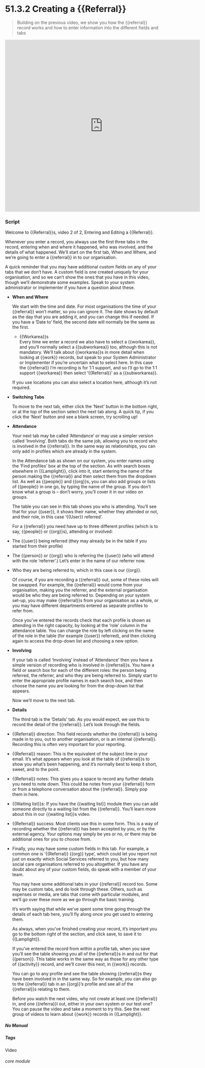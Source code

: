 # 51.3.2 Creating a {{Referral}}

> Building on the previous video, we show you how the {{referral}} record works and how to enter information into the different fields and tabs

<iframe width="640" height="564" src="https://player.vimeo.com/video/281971195" frameborder="0" allowFullScreen mozallowfullscreen webkitAllowFullScreen></iframe>

### Script

Welcome to {{Referral}}s, video 2 of 2, Entering and Editing a {{Referral}}.

Whenever you enter a record, you always use the first three tabs in the record, entering when and where it happened, who was involved, and the details of what happened.  We’ll start on the first tab, When and Where, and we’re going to enter a {{referral}} in to our organisation.

A quick reminder that you may have additional custom fields on any of your tabs that we don’t have.  A custom field is one created uniquely for your organisation, and so we can’t show the ones that you have in this video, though we’ll demonstrate some examples.  Speak to your system administrator or implementer if you have a question about these.

- **When and Where**

   We start with the time and date.  For most organisations the time of your {{referral}} won’t matter, so you can ignore it.  The date shows by default as the day that you are adding it, and you can change this if needed.  If you have a ‘Date to’ field, the second date will normally be the same as the first.

   - {{Workarea}}s  
   Every time we enter a record we also have to select a {{workarea}}, and you’ll normally select a {{subworkarea}} too, although this is not mandatory.  We’ll talk about {{workarea}}s in more detail when looking at {{work}} records, but speak to your System Administrator or Implementer if you’re uncertain what to select here. In this case the {{referral}} I’m recording is for 1:1 support, and so I’ll go to the 1:1 support {{workarea}} then select ‘{{Referral}}’ as a {{subworkarea}}. 
   
   If you use locations you can also select a location here, although it’s not required.

- **Switching Tabs**

   To move to the next tab, either click the ‘Next’ button in the bottom right, or at the top of the section select the next tab along. A quick tip, if you click the ‘Next’ button and see a blank screen, try scrolling up!

- **Attendance**

   Your next tab may be called ‘Attendance’ or may use a simpler version called ‘Involving’.  Both tabs do the same job, allowing you to record who is involved in the {{referral}}.  In the same way as relationships, you can only add in profiles which are already in the system.

   In the Attendance tab as shown on our system, you enter names using the ‘Find profiles’ box at the top of the section.  As with search boxes elsewhere in {{Lamplight}}, click into it, start entering the name of the person making the {{referral}} and then select them from the dropdown list.  As well as {{people}} and {{org}}s, you can also add groups or lists of {{people}} in one go, by typing the name of the group.  If you don’t know what a group is – don’t worry, you’ll cover it in our video on groups.

   The table you can see in this tab shows you who is attending.  You’ll see that for your {{user}}, it shows their name, whether they attended or not, and their role, in this case ‘{{User}} referred’.

   For a {{referral}} you need have up to three different profiles (which is to say, {{people}} or {{org}}s), attending or involved:
- The {{user}} being referred (they may already be in the table if you started from their profile)
- The {{person}} or {{org}} who is referring the {{user}}  (who will attend with the role ‘referrer’.)  Let’s enter in the name of our referrer now.
- Who they are being referred to, which in this case is our {{org}}.

   Of course, if you are recording a {{referral}} out, some of these roles will be swapped.  For example, the {{referral}} would come from your organisation, making you the referrer, and the external organisation would be who they are being referred to.  Depending on your system set-up, you may make {{referral}}s from your organisation as a whole, or you may have different departments entered as separate profiles to refer from.  

   Once you’ve entered the records check that each profile is shown as attending in the right capacity, by looking at the ‘role’ column in the attendance table.  You can change the role by left clicking on the name of the role in the table (for example {{user}} referred), and then clicking again to access the drop-down list and choosing a new option.

- **Involving**

   If your tab is called ‘Involving’ instead of ‘Attendance’ then you have a simple version of recording who is involved in {{referral}}s.  You have a field or search box for each of the different roles: the person being referred, the referrer, and who they are being referred to.  Simply start to enter the appropriate profile names in each search box, and then choose the name you are looking for from the drop-down list that appears.

   Now we’ll move to the next tab.

- **Details**

   The third tab is the ‘Details’ tab.   As you would expect, we use this to record the detail of the {{referral}}.  Let’s look through the fields.
- {{Referral}} direction: This field records whether the {{referral}} is being made in to you, out to another organisation, or is an internal {{referral}}.  Recording this is often very important for your reporting.
- {{Referral}} reason: This is the equivalent of the subject line in your email.  It’s what appears when you look at the table of {{referral}}s to show you what’s been happening, and it’s normally best to keep it short, sweet, and to the point.
- {{Referral}} notes: This gives you a space to record any further details you need to note down.  This could be notes from your {{referral}} form or from a telephone conversation about the {{referral}}.  Simply pop them in here.
- {{Waiting list}}s:  If you have the {{waiting list}} module then you can add someone directly to a waiting list from the {{referral}}.  You’ll learn more about this in our {{waiting list}}s video.
- {{Referral}} success:  Most clients use this in some form.  This is a way of recording whether the {{referral}} has been accepted by you, or by the external agency.  Your options may simply be yes or no, or there may be additional ones for you to choose from.
- Finally, you may have some custom fields in this tab.  For example, a common one is ‘{{Referral}} {{org}} type’, which could let you report not just on exactly which Social Services referred to you, but how many social care organisations referred to you altogether.  If you have any doubt about any of your custom fields, do speak with a member of your team.

   You may have some additional tabs in your {{referral}} record too.  Some may be custom tabs, and do look through these. Others, such as expenses or media, are tabs that come with particular modules, and we’ll go over these more as we go through the basic training.

   It’s worth saying that while we’ve spent some time going through the details of each tab here, you’ll fly along once you get used to entering them.

   As always, when you’ve finished creating your record, it’s important you go to the bottom right of the section, and click save, to save it to {{Lamplight}}.  

   If you’ve entered the record from within a profile tab, when you save you’ll see the table showing you all of the {{referral}}s in and out for that {{person}}.  This table works in the same way as those for any other type of {{activity}} record, and we’ll cover this next, in {{work}} records.

   You can go to any profile and see the table showing {{referral}}s they have been involved in in the same way.  So for example, you can also go to the {{referral}} tab in an {{org}}’s profile and see all of the {{referral}}s relating to them.

   Before you watch the next video, why not create at least one {{referral}} in, and one {{referra}}l out, either in your own system or our test one?  You can pause the video and take a moment to try this.  See the next group of videos to learn about {{work}} records in {{Lamplight}}.


##### No Manual

##### Tags
Video

###### core module
